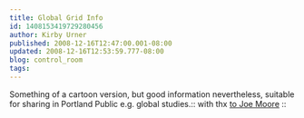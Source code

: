```yaml
---
title: Global Grid Info
id: 1408153419729280456
author: Kirby Urner
published: 2008-12-16T12:47:00.001-08:00
updated: 2008-12-16T12:53:59.777-08:00
blog: control_room
tags: 
---
```


Something of a cartoon version, but good information nevertheless, suitable for sharing in Portland Public e.g. global studies.[](http://www.flickr.com/photos/17157315@N00/3113463871/):: with thx [to Joe Moore](http://buckminster.info/Index/G/GridStatus-A-B.htm) ::